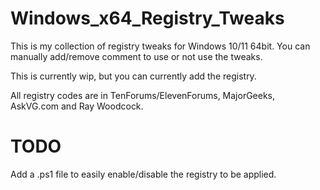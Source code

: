 # Windows_x64_Registry_Tweaks

This is my collection of registry tweaks for Windows 10/11 64bit.
You can manually add/remove comment to use or not use the tweaks.

This is currently wip, but you can currently add the registry.

All registry codes are in TenForums/ElevenForums, MajorGeeks, AskVG.com and Ray Woodcock.


# TODO

Add a .ps1 file to easily enable/disable the registry to be applied.
